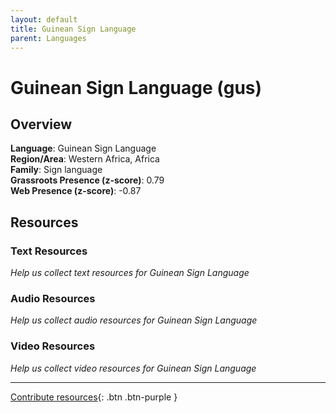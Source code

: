 ```yaml
---
layout: default
title: Guinean Sign Language
parent: Languages
---
```


# Guinean Sign Language (gus)

## Overview

**Language**: Guinean Sign Language  
**Region/Area**: Western Africa, Africa  
**Family**: Sign language  
**Grassroots Presence (z-score)**: 0.79  
**Web Presence (z-score)**: -0.87  

## Resources

### Text Resources
*Help us collect text resources for Guinean Sign Language*

### Audio Resources
*Help us collect audio resources for Guinean Sign Language*

### Video Resources
*Help us collect video resources for Guinean Sign Language*

---

[Contribute resources](https://forms.office.com/e/1SfLJx3u1r){: .btn .btn-purple }
